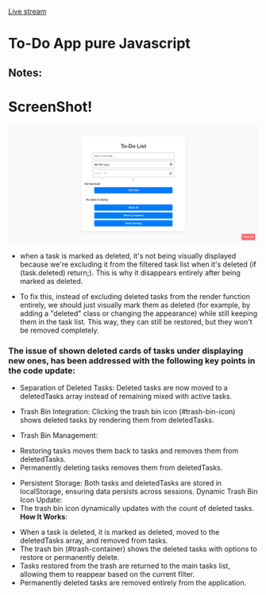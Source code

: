 [Live stream](https://zu34.github.io/mini-ToDo-JS/)
# To-Do App pure Javascript
## Notes:
# ScreenShot!

![Theme Setting](./screencapture.png)

*  when a task is marked as deleted, it's not being visually displayed because we're excluding it from the filtered task list when it's deleted (if (task.deleted) return;). This is why it disappears entirely after being marked as deleted.

* To fix this, instead of excluding deleted tasks from the render function entirely, we should just visually mark them as deleted (for example, by adding a "deleted" class or changing the appearance) while still keeping them in the task list. This way, they can still be restored, but they won't be removed completely.


### The issue of shown deleted cards of tasks under displaying new ones, has been addressed with the following key points in the code update:

* Separation of Deleted Tasks: Deleted tasks are now moved to a deletedTasks array instead of remaining mixed with active tasks.

* Trash Bin Integration: Clicking the trash bin icon (#trash-bin-icon) shows deleted tasks by rendering them from deletedTasks.

* Trash Bin Management:
- Restoring tasks moves them back to tasks and removes them from deletedTasks.
- Permanently deleting tasks removes them from deletedTasks.
* Persistent Storage: Both tasks and deletedTasks are stored in localStorage, ensuring data persists across sessions.
Dynamic Trash Bin Icon Update: 
* The trash bin icon dynamically updates with the count of deleted tasks.
**How It Works**:

- When a task is deleted, it is marked as deleted, moved to the deletedTasks array, and removed from tasks.
- The trash bin (#trash-container) shows the deleted tasks with options to restore or permanently delete.
- Tasks restored from the trash are returned to the main tasks list, allowing them to reappear based on the current filter.
- Permanently deleted tasks are removed entirely from the application.
